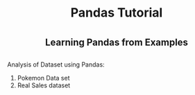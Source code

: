 <div style="border-bottom:none;">
  <div align="center">
    <h1>Pandas Tutorial<h1>
     <h2>Learning Pandas from Examples<h2>
  </div>
</div>

Analysis of Dataset using Pandas:
1. Pokemon Data set
2. Real Sales dataset

